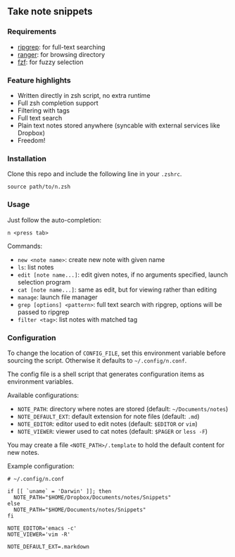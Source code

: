 ## Take note snippets

### Requirements

- [ripgrep](https://github.com/BurntSushi/ripgrep): for full-text searching
- [ranger](https://github.com/ranger/ranger): for browsing directory
- [fzf](https://github.com/junegunn/fzf): for fuzzy selection

### Feature highlights

- Written directly in zsh script, no extra runtime
- Full zsh completion support
- Filtering with tags
- Full text search
- Plain text notes stored anywhere (syncable with external services like Dropbox)
- Freedom!

### Installation

Clone this repo and include the following line in your `.zshrc`.

    source path/to/n.zsh

### Usage

Just follow the auto-completion:

    n <press tab>

Commands:

- `new <note name>`: create new note with given name
- `ls`: list notes
- `edit [note name...]`: edit given notes, if no arguments specified, launch selection program
- `cat [note name...]`: same as edit, but for viewing rather than editing
- `manage`: launch file manager
- `grep [options] <pattern>`: full text search with ripgrep, options will be passed to ripgrep
- `filter <tag>`: list notes with matched tag

### Configuration

To change the location of `CONFIG_FILE`, set this environment variable before sourcing the script. Otherwise it defaults to `~/.config/n.conf`.

The config file is a shell script that generates configuration items as environment variables.

Available configurations:

- `NOTE_PATH`: directory where notes are stored (default: `~/Documents/notes`)
- `NOTE_DEFAULT_EXT`: default extension for note files (default: `.md`)
- `NOTE_EDITOR`: editor used to edit notes (default: `$EDITOR` or `vim`)
- `NOTE_VIEWER`: viewer used to cat notes (default: `$PAGER` or `less -F`)

You may create a file `<NOTE_PATH>/.template` to hold the default content for new notes.



Example configuration:

    # ~/.config/n.conf

    if [[ `uname` = 'Darwin' ]]; then
      NOTE_PATH="$HOME/Dropbox/Documents/notes/Snippets"
    else
      NOTE_PATH="$HOME/Documents/notes/Snippets"
    fi
    
    NOTE_EDITOR='emacs -c'
    NOTE_VIEWER='vim -R'
    
    NOTE_DEFAULT_EXT=.markdown




